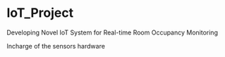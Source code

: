 # IoT_Project
Developing Novel IoT System for Real-time Room Occupancy Monitoring

Incharge of the sensors hardware
